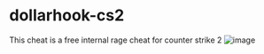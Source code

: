 # dollarhook-cs2
This cheat is a free internal rage cheat for counter strike 2
![image](https://github.com/dollarhook/dollarhook-cs2/assets/151949235/85178b0c-f171-4819-aa9e-05c7cac35c68)
